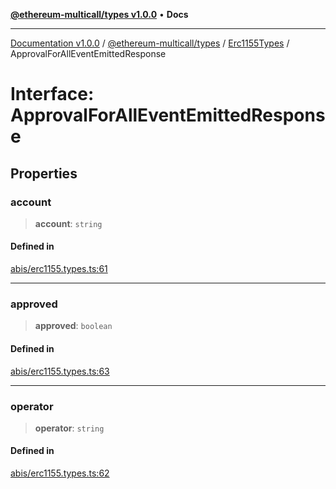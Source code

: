 [**@ethereum-multicall/types v1.0.0**](../../../README.md) • **Docs**

***

[Documentation v1.0.0](../../../../../packages.md) / [@ethereum-multicall/types](../../../README.md) / [Erc1155Types](../README.md) / ApprovalForAllEventEmittedResponse

# Interface: ApprovalForAllEventEmittedResponse

## Properties

### account

> **account**: `string`

#### Defined in

[abis/erc1155.types.ts:61](https://github.com/niZmosis/ethereum-multicall/blob/2a2d077a99c23b464a4e40dd6375d06ce98594bd/packages/types/src/abis/erc1155.types.ts#L61)

***

### approved

> **approved**: `boolean`

#### Defined in

[abis/erc1155.types.ts:63](https://github.com/niZmosis/ethereum-multicall/blob/2a2d077a99c23b464a4e40dd6375d06ce98594bd/packages/types/src/abis/erc1155.types.ts#L63)

***

### operator

> **operator**: `string`

#### Defined in

[abis/erc1155.types.ts:62](https://github.com/niZmosis/ethereum-multicall/blob/2a2d077a99c23b464a4e40dd6375d06ce98594bd/packages/types/src/abis/erc1155.types.ts#L62)
